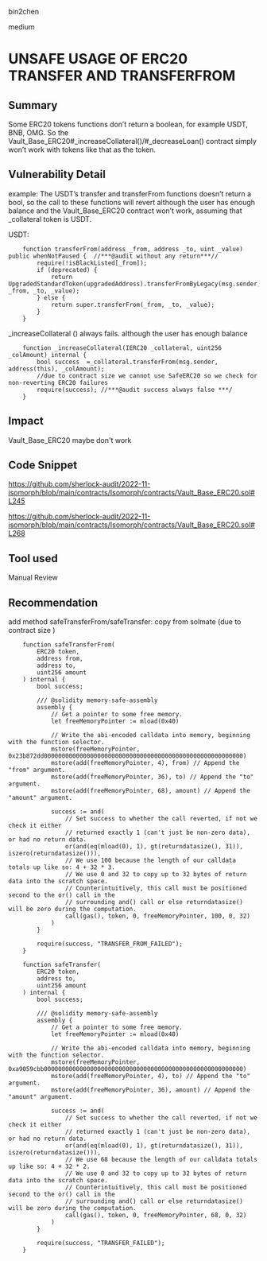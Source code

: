 bin2chen

medium

# UNSAFE USAGE OF ERC20 TRANSFER AND TRANSFERFROM

## Summary
Some ERC20 tokens functions don’t return a boolean, for example USDT, BNB, OMG. So the Vault_Base_ERC20#_increaseCollateral()/#_decreaseLoan() contract simply won’t work with tokens like that as the token.

## Vulnerability Detail
example:
The USDT’s transfer and transferFrom functions doesn’t return a bool, so the call to these functions will revert although the user has enough balance and the Vault_Base_ERC20 contract won’t work, assuming that _collateral token is USDT.

USDT:
```solidity
    function transferFrom(address _from, address _to, uint _value) public whenNotPaused {  //***@audit without any return***//
        require(!isBlackListed[_from]);
        if (deprecated) {
            return UpgradedStandardToken(upgradedAddress).transferFromByLegacy(msg.sender, _from, _to, _value);
        } else {
            return super.transferFrom(_from, _to, _value);
        }
    }
```
_increaseCollateral () always fails. although the user has enough balance
```solidity
    function _increaseCollateral(IERC20 _collateral, uint256 _colAmount) internal {
        bool success  =_collateral.transferFrom(msg.sender, address(this), _colAmount);
        //due to contract size we cannot use SafeERC20 so we check for non-reverting ERC20 failures
        require(success); //***@audit success always false ***/
    }
```


## Impact
Vault_Base_ERC20 maybe don't work

## Code Snippet

https://github.com/sherlock-audit/2022-11-isomorph/blob/main/contracts/Isomorph/contracts/Vault_Base_ERC20.sol#L245

https://github.com/sherlock-audit/2022-11-isomorph/blob/main/contracts/Isomorph/contracts/Vault_Base_ERC20.sol#L268

## Tool used

Manual Review

## Recommendation
add method safeTransferFrom/safeTransfer:
copy from solmate (due to contract size )

```solidity
    function safeTransferFrom(
        ERC20 token,
        address from,
        address to,
        uint256 amount
    ) internal {
        bool success;

        /// @solidity memory-safe-assembly
        assembly {
            // Get a pointer to some free memory.
            let freeMemoryPointer := mload(0x40)

            // Write the abi-encoded calldata into memory, beginning with the function selector.
            mstore(freeMemoryPointer, 0x23b872dd00000000000000000000000000000000000000000000000000000000)
            mstore(add(freeMemoryPointer, 4), from) // Append the "from" argument.
            mstore(add(freeMemoryPointer, 36), to) // Append the "to" argument.
            mstore(add(freeMemoryPointer, 68), amount) // Append the "amount" argument.

            success := and(
                // Set success to whether the call reverted, if not we check it either
                // returned exactly 1 (can't just be non-zero data), or had no return data.
                or(and(eq(mload(0), 1), gt(returndatasize(), 31)), iszero(returndatasize())),
                // We use 100 because the length of our calldata totals up like so: 4 + 32 * 3.
                // We use 0 and 32 to copy up to 32 bytes of return data into the scratch space.
                // Counterintuitively, this call must be positioned second to the or() call in the
                // surrounding and() call or else returndatasize() will be zero during the computation.
                call(gas(), token, 0, freeMemoryPointer, 100, 0, 32)
            )
        }

        require(success, "TRANSFER_FROM_FAILED");
    }

    function safeTransfer(
        ERC20 token,
        address to,
        uint256 amount
    ) internal {
        bool success;

        /// @solidity memory-safe-assembly
        assembly {
            // Get a pointer to some free memory.
            let freeMemoryPointer := mload(0x40)

            // Write the abi-encoded calldata into memory, beginning with the function selector.
            mstore(freeMemoryPointer, 0xa9059cbb00000000000000000000000000000000000000000000000000000000)
            mstore(add(freeMemoryPointer, 4), to) // Append the "to" argument.
            mstore(add(freeMemoryPointer, 36), amount) // Append the "amount" argument.

            success := and(
                // Set success to whether the call reverted, if not we check it either
                // returned exactly 1 (can't just be non-zero data), or had no return data.
                or(and(eq(mload(0), 1), gt(returndatasize(), 31)), iszero(returndatasize())),
                // We use 68 because the length of our calldata totals up like so: 4 + 32 * 2.
                // We use 0 and 32 to copy up to 32 bytes of return data into the scratch space.
                // Counterintuitively, this call must be positioned second to the or() call in the
                // surrounding and() call or else returndatasize() will be zero during the computation.
                call(gas(), token, 0, freeMemoryPointer, 68, 0, 32)
            )
        }

        require(success, "TRANSFER_FAILED");
    }
```
